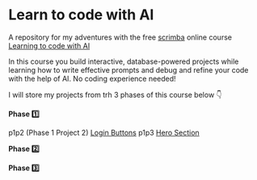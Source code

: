 # Learn to code with AI

A repository for my adventures with the free [scrimba](https://scrimba.com) online course [Learning to code with AI](https://scrimba.com/learn/aicoding)

In this course you build interactive, database-powered projects while learning how to write effective prompts and debug and refine your code with the help of AI. No coding experience needed!

I will store my projects from trh 3 phases of this course below 👇 

**Phase 1️⃣**

p1p2 (Phase 1 Project 2) [Login Buttons](https://thebimsider.github.io/AICoding/p1p2/)
p1p3 [Hero Section](https://thebimsider.github.io/AICoding/p1p3/)

**Phase 2️⃣**

**Phase 3️⃣**
